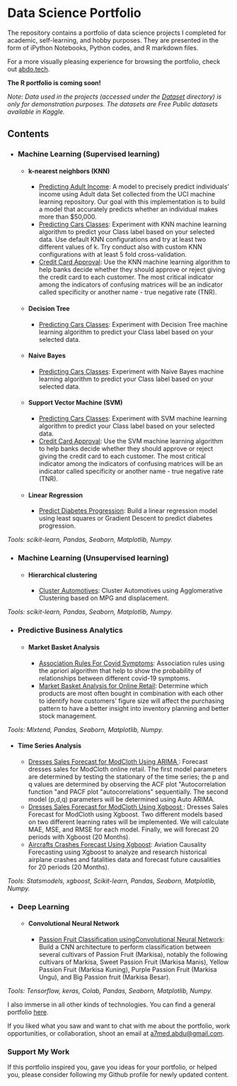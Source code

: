 # Data Science Portfolio

The repository contains a portfolio of data science projects I completed for academic, self-learning, and hobby purposes. They are presented in the form of iPython Notebooks, Python codes, and R markdown files.

For a more visually pleasing experience for browsing the portfolio, check out [abdo.tech](https://abdo.tech).

**The R portfolio is coming soon!**

*Note: Data used in the projects (accessed under the [Dataset](https://github.com/abdo-projects/data-science-portfolio/tree/main/Dataset) directory) is only for demonstration purposes. The datasets are Free Public datasets available in Kaggle.*

## Contents

- ### Machine Learning (Supervised learning)
  - #### k-nearest neighbors (KNN)
    - [Predicting Adult Income](https://github.com/abdo-projects/data-science-portfolio/blob/main/K_Nearest_Neighbors/knn_adult_income.ipynb): A model to precisely predict individuals’ income using Adult data Set collected from the UCI machine learning repository. Our goal with this implementation is to build a model that accurately predicts whether an individual makes more than $50,000.
    - [Predicting Cars Classes](https://github.com/abdo-projects/data-science-portfolio/blob/main/K_Nearest_Neighbors/knn_car.ipynb): Experiment with KNN machine learning algorithm to predict your Class label based on your selected data. Use default KNN configurations and try at least two different values of k. Try conduct also with custom KNN configurations with at least 5 fold cross-validation.
    - [Credit Card Approval](https://github.com/abdo-projects/data-science-portfolio/blob/main/K_Nearest_Neighbors/knn_credit_card_approval.ipynb): Use the KNN machine learning algorithm to help banks decide whether they should approve or reject giving the credit card to each customer. The most critical indicator among the indicators of confusing matrices will be an indicator called specificity or another name - true negative rate (TNR).
  - #### Decision Tree
    - [Predicting Cars Classes](https://github.com/abdo-projects/data-science-portfolio/blob/main/Decision_Tree/Dtree_car.ipynb): Experiment with Decision Tree machine learning algorithm to predict your Class label based on your selected data.
  - #### Naive Bayes
    - [Predicting Cars Classes](https://github.com/abdo-projects/data-science-portfolio/blob/main/Naive_Bayes/naivebayes_car.ipynb): Experiment with Naive Bayes machine learning algorithm to predict your Class label based on your selected data.
  - #### Support Vector Machine (SVM)
    - [Predicting Cars Classes](https://github.com/abdo-projects/data-science-portfolio/blob/main/Support_Vector_Machine/svm_car.ipynb): Experiment with SVM machine learning algorithm to predict your Class label based on your selected data.
    - [Credit Card Approval](https://github.com/abdo-projects/data-science-portfolio/blob/main/Support_Vector_Machine/svm_credit_card_approval.ipynb): Use the SVM machine learning algorithm to help banks decide whether they should approve or reject giving the credit card to each customer. The most critical indicator among the indicators of confusing matrices will be an indicator called specificity or another name - true negative rate (TNR).
  - #### Linear Regression
     - [Predict Diabetes Progression](https://github.com/abdo-projects/data-science-portfolio/blob/main/Linear_Regression/Lregression_diabetes.ipynb): Build a linear regression model using least squares or Gradient Descent to predict diabetes progression.

*Tools: scikit-learn, Pandas, Seaborn, Matplotlib, Numpy.*

- ### Machine Learning (Unsupervised learning)
  - #### Hierarchical clustering
     - [Cluster Automotives](https://github.com/abdo-projects/data-science-portfolio/blob/main/Clustering/hierarchical_clustering_auto.ipynb): Cluster Automotives using Agglomerative Clustering based on MPG and displacement.

*Tools: scikit-learn, Pandas, Seaborn, Matplotlib, Numpy.*


- ### Predictive Business Analytics
  - #### Market Basket Analysis
     - [Association Rules For Covid Symptoms](https://github.com/abdo-projects/data-science-portfolio/blob/main/Market_Basket_Analysis/association_rules_covid_symptoms.ipynb): Association rules using the apriori algorithm that help to show the probability of relationships between different covid-19 symptoms.
     - [Market Basket Analysis for Online Retail](https://github.com/abdo-projects/data-science-portfolio/blob/main/Market_Basket_Analysis/association_rules_online_retail.ipynb): Determine which products are most often bought in combination with each other to identify how customers' figure size will affect the purchasing pattern to have a better insight into inventory planning and better stock management.

*Tools: Mlxtend, Pandas, Seaborn, Matplotlib, Numpy.*

  - #### Time Series Analysis
     - [Dresses Sales Forecast for ModCloth Using ARIMA ](https://github.com/abdo-projects/data-science-portfolio/blob/main/Time_Series_Analysis/arima_modcloth.ipynb): Forecast dresses sales for ModCloth online retail. The first model parameters are determined by testing the stationary of the time series; the p and q values are determined by observing the ACF plot "Autocorrelation function "and PACF plot "autocorrelations" sequentially. The second model (p,d,q) parameters will be determined using Auto ARIMA.
     - [Dresses Sales Forecast for ModCloth Using Xgboost ](https://github.com/abdo-projects/data-science-portfolio/blob/main/Time_Series_Analysis/xgbregressor_modcloth.ipynb): Dresses Sales Forecast for ModCloth using Xgboost. Two different models based on two different learning rates will be implemented. We will calculate MAE, MSE, and RMSE for each model. Finally, we will forecast 20 periods with Xgboost (20 Months).
     - [Aircrafts Crashes Forecast Using Xgboost](https://github.com/abdo-projects/data-science-portfolio/blob/main/Time_Series_Analysis/xgbregressor_crashes.ipynb): Aviation Causality Forecasting using Xgboost to analyze and research historical airplane crashes and fatalities data and forecast future causalities for 20 periods (20 Months).

*Tools: Statsmodels, xgboost, Scikit-learn, Pandas, Seaborn, Matplotlib, Numpy.*

- ### Deep Learning
  - #### Convolutional Neural Network
     - [Passion Fruit Classification usingConvolutional Neural Network](https://github.com/abdo-projects/data-science-portfolio/blob/main/Convolutional_Neural_Network/CNN_Makisa.ipynb): Build a CNN architecture to perform classification between several cultivars of Passion Fruit (Markisa), notably the following cultivars of Markisa, Sweet Passion Fruit (Markisa Manis), Yellow Passion Fruit (Markisa Kuning), Purple Passion Fruit (Markisa Ungu), and Big Passion fruit (Markisa Besar).

*Tools: Tensorflow, keras, Colab, Pandas, Seaborn, Matplotlib, Numpy.*


I also immerse in all other kinds of technologies. You can find a general portfolio [here](https://abdo.tech).

If you liked what you saw and want to chat with me about the portfolio, work opportunities, or collaboration, shoot an email at [a7med.abdu@gmail.com](https://abdo.tech/contact/).

### Support My Work

If this portfolio inspired you, gave you ideas for your portfolio, or helped you, please consider following my Github profile for newly updated content.
